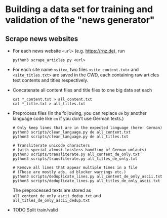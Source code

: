 Building a data set for training and validation of the "news generator"
=======================================================================

Scrape news websites
--------------------

- For each news website `<url>` (e.g. https://rnz.de), run

      python3 scrape_articles.py <url>

- For each site name `<site>`, two files `<site_content.txt>` and `<site_titles.txt>` are saved in the CWD, each containing raw articles text contents and titles respectively.

- Concatenate all content files and title files to one big data set each

      cat *_content.txt > all_content.txt
      cat *_title.txt > all_titles.txt

- Preprocess files (In the following, you can replace `de` by another
  language code like `en` if you don't use German texts.)

      # Only keep lines that are in the expected language (here: German)
      python3 scripts/clean_language.py de all_content.txt
      python3 scripts/clean_language.py de all_titles.txt

      # Transliterate unicode characters
      # (with special almost-lossless handling of German umlauts)
      python3 scripts/transliterate.py all_content_de_only.txt
      python3 scripts/transliterate.py all_titles_de_only.txt

      # Remove all lines that appear multiple times in a file
      # (Those are mostly ads, ad blocker warnings etc.)
      python3 scripts/deduplicate_lines.py all_content_de_only_ascii.txt
      python3 scripts/deduplicate_lines.py all_titles_de_only_ascii.txt

  The preprocessed texts are stored as `all_content_de_only_ascii_dedup.txt`
  and `all_titles_de_only_ascii_dedup.txt`

- TODO Split train/valid
